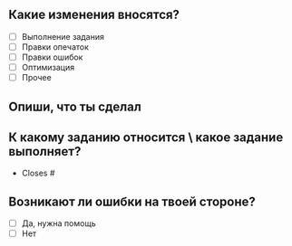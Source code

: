 ## Какие изменения вносятся?
- [ ] Выполнение задания
- [ ] Правки опечаток
- [ ] Правки ошибок
- [ ] Оптимизация
- [ ] Прочее

## Опиши, что ты сделал

## К какому заданию относится \ какое задание выполняет?
- Closes #

## Возникают ли ошибки на твоей стороне?
- [ ] Да, нужна помощь
- [ ] Нет
